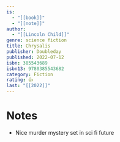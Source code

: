 ```yaml
---
is:
  - "[[book]]"
  - "[[note]]"
author:
  - "[[Lincoln Child]]"
genre: science fiction
title: Chrysalis
publisher: Doubleday
published: 2022-07-12
isbn: 385543689
isbn13: 9780385543682
category: Fiction
rating: 👍
last: "[[2022]]"
---
```

# Notes
- Nice murder mystery set in sci fi future
